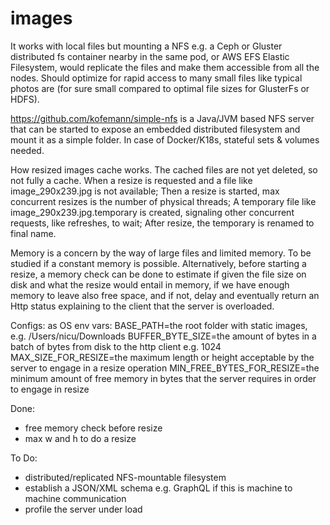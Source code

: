# images
It works with local files but mounting a NFS e.g. a Ceph or Gluster distributed fs container nearby in the same pod,
or AWS EFS Elastic Filesystem, would replicate the files and make them accessible from all the nodes.
Should optimize for rapid access to many small files like typical photos are (for sure small compared to optimal
file sizes for GlusterFs or HDFS).

https://github.com/kofemann/simple-nfs is a Java/JVM based NFS server that can be started to expose
an embedded distributed filesystem and mount it as a simple folder. In case of Docker/K18s, stateful sets & volumes needed.

How resized images cache works. The cached files are not yet deleted, so not fully a cache.
When a resize is requested and a file like image_290x239.jpg is not available;
Then a resize is started, max concurrent resizes is the number of physical threads;
A temporary file like image_290x239.jpg.temporary is created, signaling other concurrent requests, like refreshes, to wait;
After resize, the temporary is renamed to final name.

Memory is a concern by the way of large files and limited memory.
To be studied if a constant memory is possible.
Alternatively, before starting a resize, a memory check can be done to estimate if given the file size on disk and what
 the resize would entail in memory, if we have enough memory to leave also free space, and if not, delay
 and eventually return an Http status explaining to the client that the server is overloaded.

Configs: as OS env vars:
BASE_PATH=the root folder with static images, e.g. /Users/nicu/Downloads
BUFFER_BYTE_SIZE=the amount of bytes in a batch of bytes from disk to the http client e.g. 1024
MAX_SIZE_FOR_RESIZE=the maximum length or height acceptable by the server to engage in a resize operation
MIN_FREE_BYTES_FOR_RESIZE=the minimum amount of free memory in bytes that the server requires in order to engage in resize

Done:
- free memory check before resize
- max w and h to do a resize

To Do:
- distributed/replicated NFS-mountable filesystem
- establish a JSON/XML schema e.g. GraphQL if this is machine to machine communication
- profile the server under load
